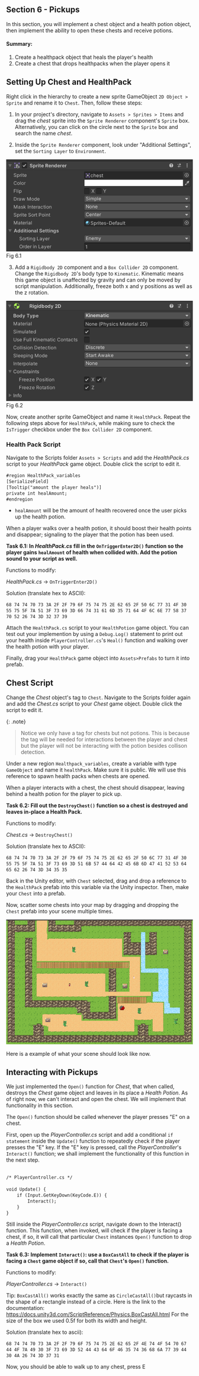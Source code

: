 ## Section 6 - Pickups

In this section, you will implement a chest object and a health potion object, then implement the ability to open these chests and receive potions.

#### Summary:

1. Create a healthpack object that heals the player's health
2. Create a chest that drops healthpacks when the player opens it

## Setting Up  Chest and HealthPack
Right click in the hierarchy to create a new sprite GameObject `2D Object > Sprite` and rename it to `Chest`. Then, follow these steps: 

1. In your project's directory, navigate to `Assets > Sprites > Items` and drag the *chest* sprite into the `Sprite Renderer` component's `Sprite` box. Alternatively, you can click on the circle next to the `Sprite` box and search the name *chest*.

2. Inside the `Sprite Renderer` component, look under "Additional Settings", set the `Sorting Layer` to `Environment`.

![](./images/fig6.1.png) Fig 6.1

3. Add a `Rigidbody 2D` component and a `Box Collider 2D` component. Change the `Rigidbody 2D`'s body type to `Kinematic`. Kinematic means this game object is unaffected by gravity and can only be moved by script manipulation. Additionally, freeze both x and y positions as well as the z rotation.

![](./images/fig6.2.png) Fig 6.2

Now, create another sprite GameObject and name it `HealthPack`. Repeat the following steps above for `HealthPack`, while making sure to check the `IsTrigger` checkbox under the `Box Collider 2D` component.

### Health Pack Script

Navigate to the Scripts folder `Assets > Scripts` and add the *HealthPack.cs* script to your *HealthPack* game object. Double click the script to edit it. 

```
#region HealthPack_variables
[SerializeField]
[Tooltip("amount the player heals")]
private int healAmount;
#endregion
```

- `healAmount` will be the amount of health recovered once the user picks up the health potion.

When a player walks over a health potion, it should boost their health points and disappear; signaling to the player that the potion has been used. 

**Task 6.1: In *HealthPack.cs* fill in the `OnTriggerEnter2D()` function so the player gains `healAmount` of health when collided with. Add the potion sound to your script as well.**

Functions to modify:

*HealthPack.cs* -> `OnTriggerEnter2D()`

Solution (translate hex to ASCII):
```
68 74 74 70 73 3A 2F 2F 79 6F 75 74 75 2E 62 65 2F 50 6C 77 31 4F 30 55 75 5F 7A 51 3F 73 69 3D 66 74 31 61 6D 35 71 64 4F 6C 6E 77 58 37 70 52 26 74 3D 32 37 39
```

Attach the `HealthPack.cs` script to your `HealthPotion` game object. You can test out your implemention by using a `Debug.Log()` statement to print out your health inside `PlayerController.cs`'s `Heal()` function and walking over the health potion with your player.

Finally, drag your `HealthPack` game object into `Assets>Prefabs` to turn it into prefab.

## Chest Script

Change the *Chest* object's tag to `Chest`. Navigate to the Scripts folder again and add the *Chest.cs* script to your *Chest* game object. Double click the script to edit it.

{: .note}
> Notice we only have a tag for chests but not potions. This is because the tag will be needed for interactions between the player and chest but the player will not be interacting with the potion besides collison detection.

Under a new region `Healthpack_variables`, create a variable with type `GameObject` and name it `healthPack`. Make sure it is public. We will use this reference to spawn health packs when chests are opened. 

When a player interacts with a chest, the chest should disappear, leaving behind a health potion for the player to pick up. 

**Task 6.2: Fill out the `DestroyChest()` function so a chest is destroyed and leaves in-place a Health Pack.** 

Functions to modify:

*Chest.cs* -> `DestroyChest()`

Solution (translate hex to ASCII):
```
68 74 74 70 73 3A 2F 2F 79 6F 75 74 75 2E 62 65 2F 50 6C 77 31 4F 30 55 75 5F 7A 51 3F 73 69 3D 51 6B 57 44 64 42 45 6B 6D 47 41 52 53 64 65 62 26 74 3D 34 35 35
```

Back in the Unity editor, with `Chest` selected, drag and drop a reference to the `HealthPack` prefab into this variable via the Unity inspector. Then, make your `Chest` into a prefab. 

Now, scatter some chests into your map by dragging and dropping the `Chest` prefab into your scene multiple times.

![](./images/fig6.3.png) 

Here is a example of what your scene should look like now.

##  Interacting with Pickups

We just implemented the `Open()` function for *Chest*, that when called, destroys the *Chest* game object and leaves in its place a *Health Potion*. 
As of right now, we can't interact and open the chest. We will implement that functionality in this section.

The `Open()` function should be called whenever the player presses "E" on a chest.  

First, open up the *PlayerController.cs* script and add a conditional `if statement` inside the `Update()` function to repeatedly check if the player presses the "E" key. If the "E" key is pressed, call the *PlayerController*'s `Interact()` function; we  shall implement the functionality of this function in the next step.

```

/* PlayerController.cs */

void Update() {
    if (Input.GetKeyDown(KeyCode.E)) {
        Interact();
    }
}

```

Still inside the *PlayerController.cs* script, navigate down to the Interact() function. This function, when invoked, will check if the player is facing a chest, if so, it will call that particular `Chest` instances `Open()` function to drop a *Health Potion*.

**Task 6.3: Implement `Interact()`: use a `BoxCastAll` to check if the player is facing a `Chest` game object if so, call that `Chest`'s `Open()` function.**

Functions to modify:

*PlayerController.cs* -> `Interact()`

Tip: `BoxCastAll()` works exactly the same as `CircleCastAll()`but raycasts in the shape of a rectangle instead of a circle. Here is the link to the documentation: https://docs.unity3d.com/ScriptReference/Physics.BoxCastAll.html 
For the size of the box we used 0.5f for both its width and height.

Solution (translate hex to ascii):
```
68 74 74 70 73 3A 2F 2F 79 6F 75 74 75 2E 62 65 2F 4E 74 4F 54 70 67 44 4F 7A 49 30 3F 73 69 3D 52 44 43 64 6F 46 35 74 36 68 6A 77 39 44 30 4A 26 74 3D 37 31
```

Now, you should be able to walk up to any chest, press E
